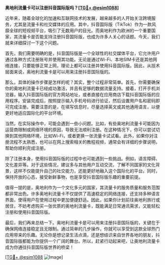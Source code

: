 **奥地利流量卡可以注册抖音国际版吗？[[TG💪+ @esim1088](https://t.me/s/esim1088)]**

近年来，随着全球化的加速和互联网技术的发展，越来越多的人开始关注跨境服务，尤其是流量卡和社交媒体的应用。其中，抖音国际版（TikTok）作为一款风靡全球的短视频平台，吸引了无数用户的目光。而奥地利作为欧洲的一个重要国家，其流量卡是否能支持注册抖音国际版，也成为许多人关心的话题。今天，我们就来详细探讨一下这个问题。

首先，我们需要明确的是，抖音国际版是一个全球性的社交媒体平台，它允许用户通过各种方式注册账号并使用其功能。无论是通过Wi-Fi、本地SIM卡还是其他网络连接，只要能够正常上网，理论上都可以注册并使用抖音国际版。因此，从技术层面来说，奥地利流量卡是可以用来注册抖音国际版的。

那么，具体的操作步骤是怎样的呢？其实，整个过程非常简单。首先，你需要确保你的奥地利流量卡已经成功激活，并且有足够的数据流量支持。接着，打开手机浏览器，输入抖音国际版的官方网站地址，或者直接在应用商店下载抖音国际版的应用程序。安装完成后，按照提示输入手机号码进行验证，然后设置用户名和密码即可完成注册。需要注意的是，在填写信息时，尽量选择英文或其他通用语言，以便更好地适应国际化的平台环境。

当然，在实际操作中，可能会遇到一些小问题。比如，有些奥地利流量卡可能因为运营商限制或网络环境的原因，导致无法顺利注册。在这种情况下，你可以尝试切换到其他网络环境，比如Wi-Fi，或者更换一张流量卡试试看。此外，如果你对注册流程不太熟悉，也可以在网上搜索相关的教程视频，通常会有详细的步骤说明，帮助你顺利完成注册。

除了注册本身，使用抖音国际版的过程中也可能遇到一些挑战。例如，语言障碍、文化差异等。对于这些情况，建议多与其他用户互动交流，了解不同国家的文化背景，这样不仅能提升自己的社交能力，还能更好地融入这个国际化的平台。同时，保持开放的心态，接受新鲜事物，也是享受抖音国际版乐趣的重要前提。

值得一提的是，奥地利作为一个文化多元的国家，其流量卡的服务质量和服务范围都非常出色。许多奥地利流量卡不仅提供了高速稳定的网络连接，还支持多种语言界面，使得用户在使用过程中更加便捷舒适。因此，如果你计划前往奥地利旅行或居住，不妨考虑购买一张优质的奥地利流量卡，既能满足日常通讯需求，又能轻松注册和使用抖音国际版。

最后，我们再来总结一下。奥地利流量卡是可以用来注册抖音国际版的，关键在于确保网络连接稳定且无限制。通过简单的几步操作，你就可以享受到这款全球热门应用带来的乐趣。无论你是想记录生活点滴，还是想结识来自世界各地的朋友，抖音国际版都能为你提供一个广阔的舞台。所以，赶紧行动起来吧，让奥地利流量卡成为你通往抖音国际版世界的桥梁！

[[TG💪+ @esim1088](https://t.me/s/esim1088) ![Image](https://i.postimg.cc/4NQfJmqS/Snipaste-2025-05-13-00-14-12.png)]